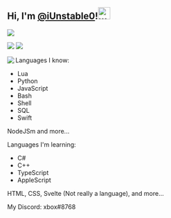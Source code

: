 ## Hi, I'm [@iUnstable0](https://github.com/iUnstable0)!<img src="https://user-images.githubusercontent.com/1303154/88677602-1635ba80-d120-11ea-84d8-d263ba5fc3c0.gif" width="28px" alt="wave"> ##

![](https://komarev.com/ghpvc/?username=iUnstable0)

![](https://github-readme-stats.vercel.app/api?username=iUnstable0&show_icons=true&theme=dark) ![](https://github-readme-stats.vercel.app/api/top-langs/?username=iUnstable0&theme=dark)

<a href="https://discord.com/users/420875438655537162">
  <img src="https://lanyard-profile-readme.vercel.app/api/420875438655537162" align="left" />
</a>

Languages I know:
- Lua
- Python
- JavaScript
- Bash
- Shell
- SQL
- Swift

NodeJSm and more...

Languages I'm learning:
- C#
- C++
- TypeScript
- AppleScript

HTML, CSS, Svelte (Not really a language), and more...

My Discord: xbox#8768
